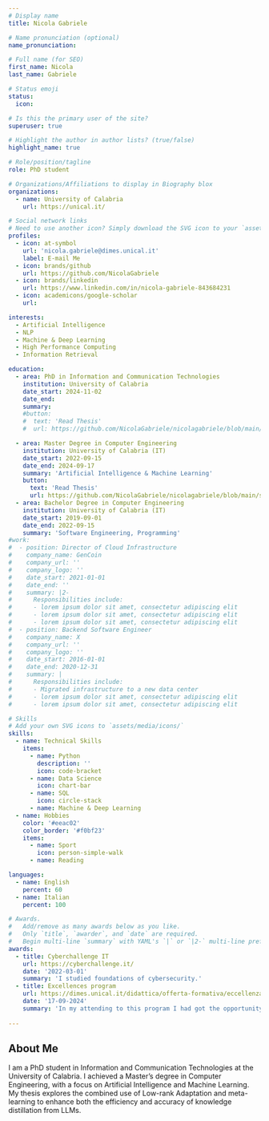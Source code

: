 ```yaml
---
# Display name
title: Nicola Gabriele

# Name pronunciation (optional)
name_pronunciation: 

# Full name (for SEO)
first_name: Nicola
last_name: Gabriele

# Status emoji
status:
  icon: 

# Is this the primary user of the site?
superuser: true

# Highlight the author in author lists? (true/false)
highlight_name: true

# Role/position/tagline
role: PhD student

# Organizations/Affiliations to display in Biography blox
organizations:
  - name: University of Calabria
    url: https://unical.it/

# Social network links
# Need to use another icon? Simply download the SVG icon to your `assets/media/icons/` folder.
profiles:
  - icon: at-symbol
    url: 'nicola.gabriele@dimes.unical.it'
    label: E-mail Me
  - icon: brands/github
    url: https://github.com/NicolaGabriele
  - icon: brands/linkedin
    url: https://www.linkedin.com/in/nicola-gabriele-843684231
  - icon: academicons/google-scholar
    url:

interests:
  - Artificial Intelligence
  - NLP
  - Machine & Deep Learning
  - High Performance Computing
  - Information Retrieval

education:
  - area: PhD in Information and Communication Technologies
    institution: University of Calabria
    date_start: 2024-11-02
    date_end: 
    summary:
    #button:
    #  text: 'Read Thesis'
    #  url: https://github.com/NicolaGabriele/nicolagabriele/blob/main/static/uploads/resume.pdf

  - area: Master Degree in Computer Engineering
    institution: University of Calabria (IT)
    date_start: 2022-09-15
    date_end: 2024-09-17
    summary: 'Artificial Intelligence & Machine Learning'
    button:
      text: 'Read Thesis'
      url: https://github.com/NicolaGabriele/nicolagabriele/blob/main/static/uploads/Nicola_Gabriele_Thesis.pdf
  - area: Bachelor Degree in Computer Engineering
    institution: University of Calabria (IT)
    date_start: 2019-09-01
    date_end: 2022-09-15
    summary: 'Software Engineering, Programming'
#work:
#  - position: Director of Cloud Infrastructure
#    company_name: GenCoin
#    company_url: ''
#    company_logo: ''
#    date_start: 2021-01-01
#    date_end: ''
#    summary: |2-
#      Responsibilities include:
#      - lorem ipsum dolor sit amet, consectetur adipiscing elit
#      - lorem ipsum dolor sit amet, consectetur adipiscing elit
#      - lorem ipsum dolor sit amet, consectetur adipiscing elit
#  - position: Backend Software Engineer
#    company_name: X
#    company_url: ''
#    company_logo: ''
#    date_start: 2016-01-01
#    date_end: 2020-12-31
#    summary: |
#      Responsibilities include:
#      - Migrated infrastructure to a new data center
#      - lorem ipsum dolor sit amet, consectetur adipiscing elit
#      - lorem ipsum dolor sit amet, consectetur adipiscing elit

# Skills
# Add your own SVG icons to `assets/media/icons/`
skills:
  - name: Technical Skills
    items:
      - name: Python
        description: ''
        icon: code-bracket
      - name: Data Science
        icon: chart-bar
      - name: SQL
        icon: circle-stack
      - name: Machine & Deep Learning
  - name: Hobbies
    color: '#eeac02'
    color_border: '#f0bf23'
    items:
      - name: Sport
        icon: person-simple-walk
      - name: Reading

languages:
  - name: English
    percent: 60
  - name: Italian
    percent: 100

# Awards.
#   Add/remove as many awards below as you like.
#   Only `title`, `awarder`, and `date` are required.
#   Begin multi-line `summary` with YAML's `|` or `|2-` multi-line prefix and indent 2 spaces below.
awards:
  - title: Cyberchallenge IT
    url: https://cyberchallenge.it/
    date: '2022-03-01'
    summary: 'I studied foundations of cybersecurity.'
  - title: Excellences program
    url: https://dimes.unical.it/didattica/offerta-formativa/eccellenza/
    date: '17-09-2024'
    summary: 'In my attending to this program I had got the opportunity to follow some phd courses and to get                       advanced knowledge about Artificial Intelligence and machine learning'
  
---
```


## About Me
I am a PhD student in Information and Communication Technologies at the University of Calabria. I achieved a Master’s degree 
in Computer Engineering, with a focus on Artificial Intelligence and Machine Learning. My thesis explores the combined use of 
Low-rank Adaptation and meta-learning to enhance both the efficiency and accuracy of knowledge distillation from LLMs.
